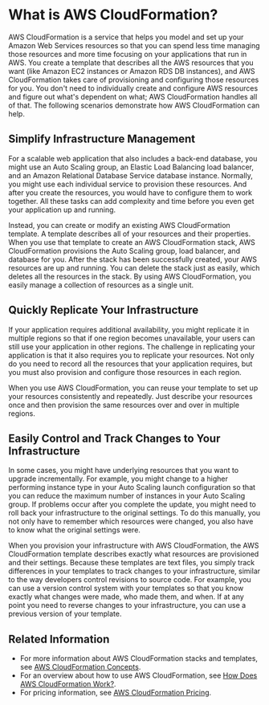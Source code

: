 # What is AWS CloudFormation?<a name="Welcome"></a>

AWS CloudFormation is a service that helps you model and set up your Amazon Web Services resources so that you can spend less time managing those resources and more time focusing on your applications that run in AWS\. You create a template that describes all the AWS resources that you want \(like Amazon EC2 instances or Amazon RDS DB instances\), and AWS CloudFormation takes care of provisioning and configuring those resources for you\. You don't need to individually create and configure AWS resources and figure out what's dependent on what; AWS CloudFormation handles all of that\. The following scenarios demonstrate how AWS CloudFormation can help\.

## Simplify Infrastructure Management<a name="w4ab1b5b5"></a>

For a scalable web application that also includes a back\-end database, you might use an Auto Scaling group, an Elastic Load Balancing load balancer, and an Amazon Relational Database Service database instance\. Normally, you might use each individual service to provision these resources\. And after you create the resources, you would have to configure them to work together\. All these tasks can add complexity and time before you even get your application up and running\.

Instead, you can create or modify an existing AWS CloudFormation template\. A template describes all of your resources and their properties\. When you use that template to create an AWS CloudFormation stack, AWS CloudFormation provisions the Auto Scaling group, load balancer, and database for you\. After the stack has been successfully created, your AWS resources are up and running\. You can delete the stack just as easily, which deletes all the resources in the stack\. By using AWS CloudFormation, you easily manage a collection of resources as a single unit\.

## Quickly Replicate Your Infrastructure<a name="w4ab1b5b7"></a>

If your application requires additional availability, you might replicate it in multiple regions so that if one region becomes unavailable, your users can still use your application in other regions\. The challenge in replicating your application is that it also requires you to replicate your resources\. Not only do you need to record all the resources that your application requires, but you must also provision and configure those resources in each region\.

When you use AWS CloudFormation, you can reuse your template to set up your resources consistently and repeatedly\. Just describe your resources once and then provision the same resources over and over in multiple regions\. 

## Easily Control and Track Changes to Your Infrastructure<a name="w4ab1b5b9"></a>

In some cases, you might have underlying resources that you want to upgrade incrementally\. For example, you might change to a higher performing instance type in your Auto Scaling launch configuration so that you can reduce the maximum number of instances in your Auto Scaling group\. If problems occur after you complete the update, you might need to roll back your infrastructure to the original settings\. To do this manually, you not only have to remember which resources were changed, you also have to know what the original settings were\.

When you provision your infrastructure with AWS CloudFormation, the AWS CloudFormation template describes exactly what resources are provisioned and their settings\. Because these templates are text files, you simply track differences in your templates to track changes to your infrastructure, similar to the way developers control revisions to source code\. For example, you can use a version control system with your templates so that you know exactly what changes were made, who made them, and when\. If at any point you need to reverse changes to your infrastructure, you can use a previous version of your template\.

## Related Information<a name="w4ab1b5c13"></a>
+ For more information about AWS CloudFormation stacks and templates, see [AWS CloudFormation Concepts](cfn-whatis-concepts.md)\.
+ For an overview about how to use AWS CloudFormation, see [How Does AWS CloudFormation Work?](cfn-whatis-howdoesitwork.md)\.
+ For pricing information, see [AWS CloudFormation Pricing](http://aws.amazon.com/cloudformation/pricing/)\.